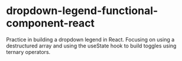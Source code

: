 # dropdown-legend-functional-component-react
Practice in building a dropdown legend in React.  Focusing on using a destructured array and using the useState hook to build toggles using ternary operators. 

